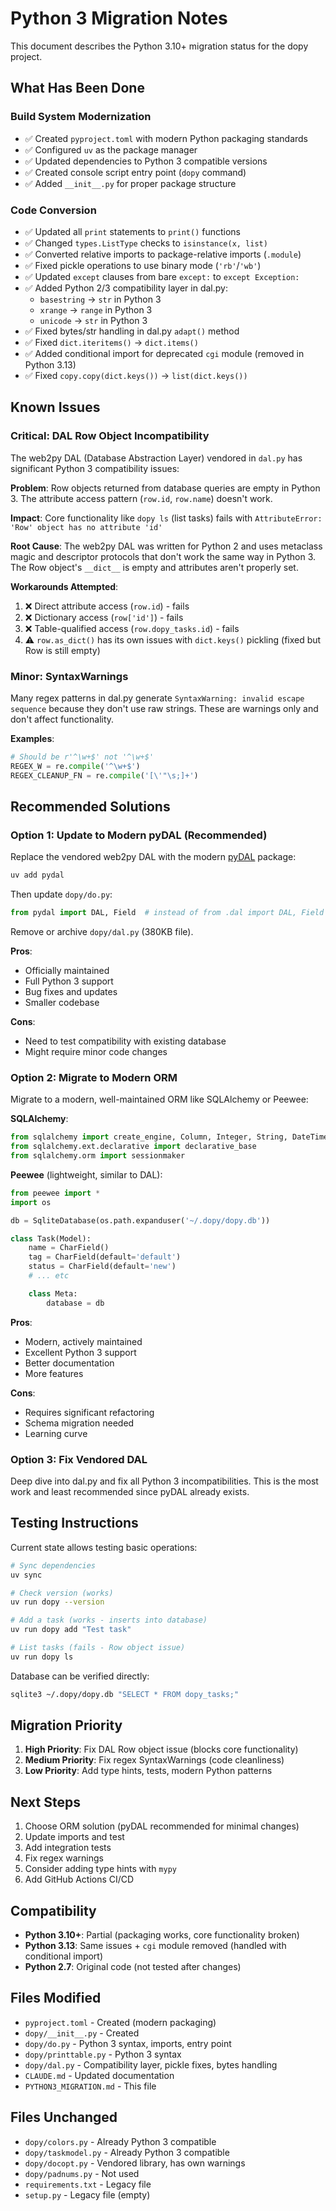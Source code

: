 # Python 3 Migration Notes

This document describes the Python 3.10+ migration status for the dopy project.

## What Has Been Done

### Build System Modernization
- ✅ Created `pyproject.toml` with modern Python packaging standards
- ✅ Configured `uv` as the package manager
- ✅ Updated dependencies to Python 3 compatible versions
- ✅ Created console script entry point (`dopy` command)
- ✅ Added `__init__.py` for proper package structure

### Code Conversion
- ✅ Updated all `print` statements to `print()` functions
- ✅ Changed `types.ListType` checks to `isinstance(x, list)`
- ✅ Converted relative imports to package-relative imports (`.module`)
- ✅ Fixed pickle operations to use binary mode (`'rb'`/`'wb'`)
- ✅ Updated `except` clauses from bare `except:` to `except Exception:`
- ✅ Added Python 2/3 compatibility layer in dal.py:
  - `basestring` → `str` in Python 3
  - `xrange` → `range` in Python 3
  - `unicode` → `str` in Python 3
- ✅ Fixed bytes/str handling in dal.py `adapt()` method
- ✅ Fixed `dict.iteritems()` → `dict.items()`
- ✅ Added conditional import for deprecated `cgi` module (removed in Python 3.13)
- ✅ Fixed `copy.copy(dict.keys())` → `list(dict.keys())`

## Known Issues

### Critical: DAL Row Object Incompatibility

The web2py DAL (Database Abstraction Layer) vendored in `dal.py` has significant Python 3 compatibility issues:

**Problem**: Row objects returned from database queries are empty in Python 3. The attribute access pattern (`row.id`, `row.name`) doesn't work.

**Impact**: Core functionality like `dopy ls` (list tasks) fails with `AttributeError: 'Row' object has no attribute 'id'`

**Root Cause**: The web2py DAL was written for Python 2 and uses metaclass magic and descriptor protocols that don't work the same way in Python 3. The Row object's `__dict__` is empty and attributes aren't properly set.

**Workarounds Attempted**:
1. ❌ Direct attribute access (`row.id`) - fails
2. ❌ Dictionary access (`row['id']`) - fails
3. ❌ Table-qualified access (`row.dopy_tasks.id`) - fails
4. ⚠️  `row.as_dict()` has its own issues with `dict.keys()` pickling (fixed but Row is still empty)

### Minor: SyntaxWarnings

Many regex patterns in dal.py generate `SyntaxWarning: invalid escape sequence` because they don't use raw strings. These are warnings only and don't affect functionality.

**Examples**:
```python
# Should be r'^\w+$' not '^\w+$'
REGEX_W = re.compile('^\w+$')
REGEX_CLEANUP_FN = re.compile('[\'"\s;]+')
```

## Recommended Solutions

### Option 1: Update to Modern pyDAL (Recommended)

Replace the vendored web2py DAL with the modern [pyDAL](https://github.com/web2py/pydal) package:

```bash
uv add pydal
```

Then update `dopy/do.py`:
```python
from pydal import DAL, Field  # instead of from .dal import DAL, Field
```

Remove or archive `dopy/dal.py` (380KB file).

**Pros**:
- Officially maintained
- Full Python 3 support
- Bug fixes and updates
- Smaller codebase

**Cons**:
- Need to test compatibility with existing database
- Might require minor code changes

### Option 2: Migrate to Modern ORM

Migrate to a modern, well-maintained ORM like SQLAlchemy or Peewee:

**SQLAlchemy**:
```python
from sqlalchemy import create_engine, Column, Integer, String, DateTime, Boolean
from sqlalchemy.ext.declarative import declarative_base
from sqlalchemy.orm import sessionmaker
```

**Peewee** (lightweight, similar to DAL):
```python
from peewee import *
import os

db = SqliteDatabase(os.path.expanduser('~/.dopy/dopy.db'))

class Task(Model):
    name = CharField()
    tag = CharField(default='default')
    status = CharField(default='new')
    # ... etc

    class Meta:
        database = db
```

**Pros**:
- Modern, actively maintained
- Excellent Python 3 support
- Better documentation
- More features

**Cons**:
- Requires significant refactoring
- Schema migration needed
- Learning curve

### Option 3: Fix Vendored DAL

Deep dive into dal.py and fix all Python 3 incompatibilities. This is the most work and least recommended since pyDAL already exists.

## Testing Instructions

Current state allows testing basic operations:

```bash
# Sync dependencies
uv sync

# Check version (works)
uv run dopy --version

# Add a task (works - inserts into database)
uv run dopy add "Test task"

# List tasks (fails - Row object issue)
uv run dopy ls
```

Database can be verified directly:
```bash
sqlite3 ~/.dopy/dopy.db "SELECT * FROM dopy_tasks;"
```

## Migration Priority

1. **High Priority**: Fix DAL Row object issue (blocks core functionality)
2. **Medium Priority**: Fix regex SyntaxWarnings (code cleanliness)
3. **Low Priority**: Add type hints, tests, modern Python patterns

## Next Steps

1. Choose ORM solution (pyDAL recommended for minimal changes)
2. Update imports and test
3. Add integration tests
4. Fix regex warnings
5. Consider adding type hints with `mypy`
6. Add GitHub Actions CI/CD

## Compatibility

- **Python 3.10+**: Partial (packaging works, core functionality broken)
- **Python 3.13**: Same issues + `cgi` module removed (handled with conditional import)
- **Python 2.7**: Original code (not tested after changes)

## Files Modified

- `pyproject.toml` - Created (modern packaging)
- `dopy/__init__.py` - Created
- `dopy/do.py` - Python 3 syntax, imports, entry point
- `dopy/printtable.py` - Python 3 syntax
- `dopy/dal.py` - Compatibility layer, pickle fixes, bytes handling
- `CLAUDE.md` - Updated documentation
- `PYTHON3_MIGRATION.md` - This file

## Files Unchanged

- `dopy/colors.py` - Already Python 3 compatible
- `dopy/taskmodel.py` - Already Python 3 compatible
- `dopy/docopt.py` - Vendored library, has own warnings
- `dopy/padnums.py` - Not used
- `requirements.txt` - Legacy file
- `setup.py` - Legacy file (empty)
